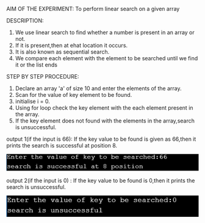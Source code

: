 AIM OF THE EXPERIMENT: To perform linear search on a given array

DESCRIPTION:
1. We use linear search to find whether a number is present in an array or not.
2. If it is present,then at ehat location it occurs.
3. It is also known as sequential search.
4. We compare each element with the element to be searched until we find it or the list ends

STEP BY STEP PROCEDURE:
1. Declare an array 'a' of size 10 and enter the elements of the array.
2. Scan for the value of key element to be found.
3. initialise i = 0.
4. Using for loop check the key element with the each element present in the array.
5. If the key element does not found with the elements in the array,search is unsuccessful.

output 1(if the input is 66): If the key value to be found is given as 66,then it prints the search is successful at position 8.

![output 1](linear_search.1.PNG)

output 2(if the input is 0) : If the key value to be found is 0,then it prints the search is unsuccessful.

![output 2](linear_search.2.PNG)
